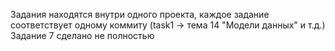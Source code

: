 Задания находятся внутри одного проекта, каждое задание соответствует одному коммиту (task1 -> тема 14 "Модели данных" и т.д.)
Задание 7 сделано не полностью 
